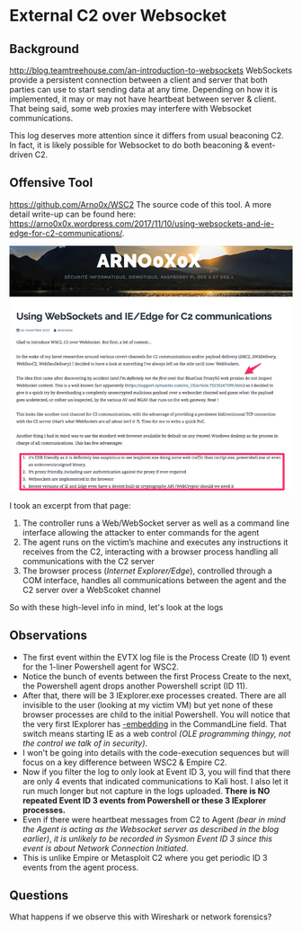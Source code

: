 # External C2 over Websocket

## Background

http://blog.teamtreehouse.com/an-introduction-to-websockets WebSockets provide a persistent connection between a client and server that both parties can use to start sending data at any time. Depending on how it is implemented, it may or may not have heartbeat between server & client. That being said, some web proxies may interfere with Websocket communications. 

This log deserves more attention since it differs from usual beaconing C2. In fact, it is likely possible for Websocket to do both beaconing & event-driven C2.

## Offensive Tool

https://github.com/Arno0x/WSC2 The source code of this tool. A more detail write-up can be found here: https://arno0x0x.wordpress.com/2017/11/10/using-websockets-and-ie-edge-for-c2-communications/. 

![](background.png)

I took an excerpt from that page:

1. The controller runs a Web/WebSocket server as well as a command line interface allowing the attacker to enter commands for the agent
2. The agent runs on the victim’s machine and executes any instructions it receives from the C2, interacting with a browser process handling all communications with the C2 server
3. The browser process (*Internet Explorer/Edge*), controlled through a COM interface, handles all communications between the agent and the C2 server over a WebScoket channel

So with these high-level info in mind, let's look at the logs

## Observations

* The first event within the EVTX log file is the Process Create (ID 1) event for the 1-liner Powershell agent for WSC2.
* Notice the bunch of events between the first Process Create to the next, the Powershell agent drops another Powershell script (ID 11).
* After that, there will be 3 IExplorer.exe processes created. There are all invisible to the user (looking at my victim VM) but yet none of these browser processes are child to the initial Powershell. You will notice that the very first IExplorer has [-embedding](https://docs.microsoft.com/en-us/previous-versions/windows/internet-explorer/ie-developer/general-info/hh826025(v=vs.85)) in the CommandLine field. That switch means starting IE as a web control *(OLE programming thingy, not the control we talk of in security)*. 
* I won't be going into details with the code-execution sequences but will focus on a key difference between WSC2 & Empire C2.
* Now if you filter the log to only look at Event ID 3, you will find that there are only 4 events that indicated communications to Kali host. I also let it run much longer but not capture in the logs uploaded. **There is NO repeated Event ID 3 events from Powershell or these 3 IExplorer processes.** 
* Even if there were heartbeat messages from C2 to Agent *(bear in mind the Agent is acting as the Websocket server as described in the blog earlier)*, *it is unlikely to be recorded in Sysmon Event ID 3 since this event is about Network Connection Initiated*.
* This is unlike Empire or Metasploit C2 where you get periodic ID 3 events from the agent process.

## Questions

What happens if we observe this with Wireshark or network forensics?